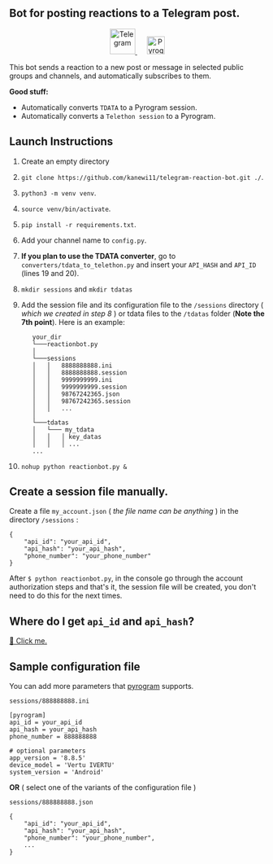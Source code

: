 ## Bot for posting reactions to a Telegram post.

<p align="center">
   <a href="https://telegram.org" target="_blank">
      <img width="50" src="https://telegram.org/img/website_icon.svg?4" alt="Telegram">
   </a>   
   &nbsp;&nbsp;&nbsp;&nbsp;
   <a href="https://github.com/pyrogram/pyrogram" target="_blank">
      <img width="35" src="https://camo.githubusercontent.com/23bd8586f8d0549172b03886618d5337c7c3f655220d81d35ce837b62639419d/68747470733a2f2f646f63732e7079726f6772616d2e6f72672f5f7374617469632f7079726f6772616d2e706e67" alt="Pyrogram">
   </a>
</p>

This bot sends a reaction to a new post or message in selected public groups and channels, and automatically subscribes to them.

**Good stuff:**
* Automatically converts `TDATA` to a Pyrogram session.
* Automatically converts a `Telethon session` to a Pyrogram.

## Launch Instructions
1. Create an empty directory
2. `git clone https://github.com/kanewi11/telegram-reaction-bot.git ./`.
3. `python3 -m venv venv`.
4. `source venv/bin/activate`.
5. `pip install -r requirements.txt`.
6. Add your channel name to `config.py`.
7. **If you plan to use the TDATA converter**, go to `converters/tdata_to_telethon.py` and insert your `API_HASH` and `API_ID` (lines 19 and 20).
8. `mkdir sessions` and `mkdir tdatas`
9. Add the session file and its configuration file to the `/sessions` directory ( _which we created in step 8_ ) or tdata files to the `/tdatas` folder (**Note the 7th point**). 
Here is an example:

   ```
      your_dir
      └───reactionbot.py
      │
      └───sessions
      │   │   8888888888.ini
      │   │   8888888888.session
      │   │   9999999999.ini
      │   │   9999999999.session
      │   │   98767242365.json
      │   │   98767242365.session
      │   │   ...
      │
      └───tdatas
      │   └─── my_tdata
      │   │   │ key_datas
      │   │   │ ...
      ...
   ```
10. `nohup python reactionbot.py &`

## Create a session file manually.
Create a file `my_account.json` ( _the file name can be anything_ ) in the directory `/sessions` :
```
{
    "api_id": "your_api_id",
    "api_hash": "your_api_hash",
    "phone_number": "your_phone_number"
}
```

After `$ python reactionbot.py`, in the console go through the account authorization steps and that's it, the session file will be created, you don't need to do this for the next times.

## Where do I get `api_id` and `api_hash`?
[🔗 Click me.](https://my.telegram.org/auth)

## Sample configuration file
You can add more parameters that [pyrogram](https://github.com/pyrogram/pyrogram) supports.

`sessions/888888888.ini`
```
[pyrogram]
api_id = your_api_id
api_hash = your_api_hash
phone_number = 888888888

# optional parameters
app_version = '8.8.5'
device_model = 'Vertu IVERTU'
system_version = 'Android'
```

**OR** ( select one of the variants of the configuration file )

`sessions/888888888.json`
```
{
    "api_id": "your_api_id",
    "api_hash": "your_api_hash",
    "phone_number": "your_phone_number",
    ...
}
```
